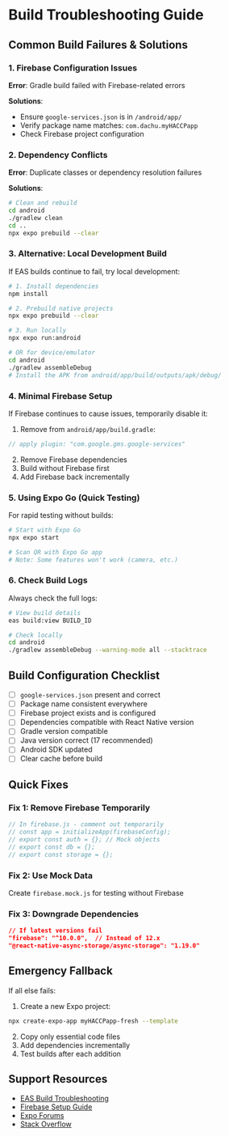 # Build Troubleshooting Guide

## Common Build Failures & Solutions

### 1. Firebase Configuration Issues
**Error**: Gradle build failed with Firebase-related errors

**Solutions**:
- Ensure `google-services.json` is in `/android/app/`
- Verify package name matches: `com.dachu.myHACCPapp`
- Check Firebase project configuration

### 2. Dependency Conflicts
**Error**: Duplicate classes or dependency resolution failures

**Solutions**:
```bash
# Clean and rebuild
cd android
./gradlew clean
cd ..
npx expo prebuild --clear
```

### 3. Alternative: Local Development Build

If EAS builds continue to fail, try local development:

```bash
# 1. Install dependencies
npm install

# 2. Prebuild native projects
npx expo prebuild --clear

# 3. Run locally
npx expo run:android

# OR for device/emulator
cd android
./gradlew assembleDebug
# Install the APK from android/app/build/outputs/apk/debug/
```

### 4. Minimal Firebase Setup

If Firebase continues to cause issues, temporarily disable it:

1. Remove from `android/app/build.gradle`:
```gradle
// apply plugin: "com.google.gms.google-services"
```

2. Remove Firebase dependencies
3. Build without Firebase first
4. Add Firebase back incrementally

### 5. Using Expo Go (Quick Testing)

For rapid testing without builds:

```bash
# Start with Expo Go
npx expo start

# Scan QR with Expo Go app
# Note: Some features won't work (camera, etc.)
```

### 6. Check Build Logs

Always check the full logs:
```bash
# View build details
eas build:view BUILD_ID

# Check locally
cd android
./gradlew assembleDebug --warning-mode all --stacktrace
```

## Build Configuration Checklist

- [ ] `google-services.json` present and correct
- [ ] Package name consistent everywhere
- [ ] Firebase project exists and is configured
- [ ] Dependencies compatible with React Native version
- [ ] Gradle version compatible
- [ ] Java version correct (17 recommended)
- [ ] Android SDK updated
- [ ] Clear cache before build

## Quick Fixes

### Fix 1: Remove Firebase Temporarily
```javascript
// In firebase.js - comment out temporarily
// const app = initializeApp(firebaseConfig);
// export const auth = {}; // Mock objects
// export const db = {};
// export const storage = {};
```

### Fix 2: Use Mock Data
Create `firebase.mock.js` for testing without Firebase

### Fix 3: Downgrade Dependencies
```json
// If latest versions fail
"firebase": "^10.0.0",  // Instead of 12.x
"@react-native-async-storage/async-storage": "1.19.0"
```

## Emergency Fallback

If all else fails:

1. Create a new Expo project:
```bash
npx create-expo-app myHACCPapp-fresh --template
```

2. Copy only essential code files
3. Add dependencies incrementally
4. Test builds after each addition

## Support Resources

- [EAS Build Troubleshooting](https://docs.expo.dev/build-reference/troubleshooting/)
- [Firebase Setup Guide](https://rnfirebase.io/)
- [Expo Forums](https://forums.expo.dev/)
- [Stack Overflow](https://stackoverflow.com/questions/tagged/expo)